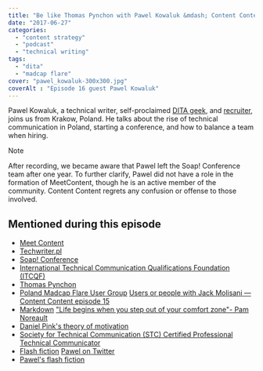```yaml
---
title: "Be like Thomas Pynchon with Pawel Kowaluk &mdash; Content Content episode 16"
date: "2017-06-27"
categories:
  - "content strategy"
  - "podcast"
  - "technical writing"
tags:
  - "dita"
  - "madcap flare"
cover: "pawel_kowaluk-300x300.jpg"
coverAlt : "Episode 16 guest Pawel Kowaluk"
---
```


Pawel Kowaluk, a technical writer, self-proclaimed [DITA geek](http://dita.org), and [recruiter](http://3di.com.pl), joins us from Krakow, Poland. He talks about the rise of technical communication in Poland, starting a conference, and how to balance a team when hiring.

> [!NOTE]
> After recording, we became aware that Pawel left the Soap! Conference team after one year. To further clarify, Pawel did not have a role in the formation of MeetContent, though he is an active member of the community. Content Content regrets any confusion or offense to those involved.

## Mentioned during this episode

- [Meet Content](http://meetcontent.org/)
- [Techwriter.pl](http://techwriter.pl)
- [Soap! Conference](http://soapconf.com)
- [International Technical Communication Qualifications Foundation (ITCQF)](http://itcqf.org)
- [Thomas Pynchon](https://en.wikipedia.org/wiki/Thomas_Pynchon)
- [Poland Madcap Flare User Group](https://www.meetup.com/Poland-MadCap-Flare-User-Group/) [Users or people with Jack Molisani &mdash; Content Content episode 15](http://edmarsh.com/2017/04/24/users-or-people-with-jack-molisani-content-content-episode-15/)
- [Markdown](https://en.wikipedia.org/wiki/Markdown) ["Life begins when you step out of your comfort zone"- Pam Noreault](https://twitter.com/edmarsh/status/861946935112077312)
- [Daniel Pink's theory of motivation](https://www.tutor2u.net/business/reference/motivation-pink-three-elements-of-intrinsic-motivation)
- [Society for Technical Communication (STC) Certified Professional Technical Communicator](https://www.stc.org/certification/)
- [Flash fiction](https://en.wikipedia.org/wiki/Flash_fiction) [Pawel on Twitter](https://twitter.com/PawelKowaluk)
- [Pawel's flash fiction](http://kwlk.pl/)
